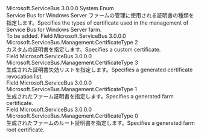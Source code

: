 <Type Name="CertificateType" FullName="Microsoft.ServiceBus.Management.CertificateType">
  <TypeSignature Language="C#" Value="public enum CertificateType" />
  <TypeSignature Language="ILAsm" Value=".class public auto ansi sealed CertificateType extends System.Enum" />
  <TypeSignature Language="DocId" Value="T:Microsoft.ServiceBus.Management.CertificateType" />
  <TypeSignature Language="VB.NET" Value="Public Enum CertificateType" />
  <TypeSignature Language="F#" Value="type CertificateType = " />
  <AssemblyInfo>
    <AssemblyName>Microsoft.ServiceBus</AssemblyName>
    <AssemblyVersion>3.0.0.0</AssemblyVersion>
  </AssemblyInfo>
  <Base>
    <BaseTypeName>System.Enum</BaseTypeName>
  </Base>
  <Docs>
    <summary><span data-ttu-id="ff4a0-101">Service Bus for Windows Server ファームの管理に使用される証明書の種類を指定します。</span><span class="sxs-lookup"><span data-stu-id="ff4a0-101">Specifies the types of certificate used in the management of Service Bus for Windows Server farm.</span></span></summary>
    <remarks>To be added.</remarks>
  </Docs>
  <Members>
    <Member MemberName="CustomFarmCertificate">
      <MemberSignature Language="C#" Value="CustomFarmCertificate" />
      <MemberSignature Language="ILAsm" Value=".field public static literal valuetype Microsoft.ServiceBus.Management.CertificateType CustomFarmCertificate = int32(2)" />
      <MemberSignature Language="DocId" Value="F:Microsoft.ServiceBus.Management.CertificateType.CustomFarmCertificate" />
      <MemberSignature Language="VB.NET" Value="CustomFarmCertificate" />
      <MemberSignature Language="F#" Value="CustomFarmCertificate = 2" Usage="Microsoft.ServiceBus.Management.CertificateType.CustomFarmCertificate" />
      <MemberType>Field</MemberType>
      <AssemblyInfo>
        <AssemblyName>Microsoft.ServiceBus</AssemblyName>
        <AssemblyVersion>3.0.0.0</AssemblyVersion>
      </AssemblyInfo>
      <ReturnValue>
        <ReturnType>Microsoft.ServiceBus.Management.CertificateType</ReturnType>
      </ReturnValue>
      <MemberValue>2</MemberValue>
      <Docs>
        <summary><span data-ttu-id="ff4a0-102">カスタムの証明書を指定します。</span><span class="sxs-lookup"><span data-stu-id="ff4a0-102">Specifies a custom certificate.</span></span></summary>
      </Docs>
    </Member>
    <Member MemberName="GeneratedCertificateRevocationList">
      <MemberSignature Language="C#" Value="GeneratedCertificateRevocationList" />
      <MemberSignature Language="ILAsm" Value=".field public static literal valuetype Microsoft.ServiceBus.Management.CertificateType GeneratedCertificateRevocationList = int32(3)" />
      <MemberSignature Language="DocId" Value="F:Microsoft.ServiceBus.Management.CertificateType.GeneratedCertificateRevocationList" />
      <MemberSignature Language="VB.NET" Value="GeneratedCertificateRevocationList" />
      <MemberSignature Language="F#" Value="GeneratedCertificateRevocationList = 3" Usage="Microsoft.ServiceBus.Management.CertificateType.GeneratedCertificateRevocationList" />
      <MemberType>Field</MemberType>
      <AssemblyInfo>
        <AssemblyName>Microsoft.ServiceBus</AssemblyName>
        <AssemblyVersion>3.0.0.0</AssemblyVersion>
      </AssemblyInfo>
      <ReturnValue>
        <ReturnType>Microsoft.ServiceBus.Management.CertificateType</ReturnType>
      </ReturnValue>
      <MemberValue>3</MemberValue>
      <Docs>
        <summary><span data-ttu-id="ff4a0-103">生成された証明書失効リストを指定します。</span><span class="sxs-lookup"><span data-stu-id="ff4a0-103">Specifies a generated certificate revocation list.</span></span></summary>
      </Docs>
    </Member>
    <Member MemberName="GeneratedFarmCertificate">
      <MemberSignature Language="C#" Value="GeneratedFarmCertificate" />
      <MemberSignature Language="ILAsm" Value=".field public static literal valuetype Microsoft.ServiceBus.Management.CertificateType GeneratedFarmCertificate = int32(1)" />
      <MemberSignature Language="DocId" Value="F:Microsoft.ServiceBus.Management.CertificateType.GeneratedFarmCertificate" />
      <MemberSignature Language="VB.NET" Value="GeneratedFarmCertificate" />
      <MemberSignature Language="F#" Value="GeneratedFarmCertificate = 1" Usage="Microsoft.ServiceBus.Management.CertificateType.GeneratedFarmCertificate" />
      <MemberType>Field</MemberType>
      <AssemblyInfo>
        <AssemblyName>Microsoft.ServiceBus</AssemblyName>
        <AssemblyVersion>3.0.0.0</AssemblyVersion>
      </AssemblyInfo>
      <ReturnValue>
        <ReturnType>Microsoft.ServiceBus.Management.CertificateType</ReturnType>
      </ReturnValue>
      <MemberValue>1</MemberValue>
      <Docs>
        <summary><span data-ttu-id="ff4a0-104">生成されたファーム証明書を指定します。</span><span class="sxs-lookup"><span data-stu-id="ff4a0-104">Specifies a generated farm certificate.</span></span></summary>
      </Docs>
    </Member>
    <Member MemberName="GeneratedFarmRootCertificate">
      <MemberSignature Language="C#" Value="GeneratedFarmRootCertificate" />
      <MemberSignature Language="ILAsm" Value=".field public static literal valuetype Microsoft.ServiceBus.Management.CertificateType GeneratedFarmRootCertificate = int32(0)" />
      <MemberSignature Language="DocId" Value="F:Microsoft.ServiceBus.Management.CertificateType.GeneratedFarmRootCertificate" />
      <MemberSignature Language="VB.NET" Value="GeneratedFarmRootCertificate" />
      <MemberSignature Language="F#" Value="GeneratedFarmRootCertificate = 0" Usage="Microsoft.ServiceBus.Management.CertificateType.GeneratedFarmRootCertificate" />
      <MemberType>Field</MemberType>
      <AssemblyInfo>
        <AssemblyName>Microsoft.ServiceBus</AssemblyName>
        <AssemblyVersion>3.0.0.0</AssemblyVersion>
      </AssemblyInfo>
      <ReturnValue>
        <ReturnType>Microsoft.ServiceBus.Management.CertificateType</ReturnType>
      </ReturnValue>
      <MemberValue>0</MemberValue>
      <Docs>
        <summary><span data-ttu-id="ff4a0-105">生成されたファームのルート証明書を指定します。</span><span class="sxs-lookup"><span data-stu-id="ff4a0-105">Specifies a generated farm root certificate.</span></span></summary>
      </Docs>
    </Member>
  </Members>
</Type>